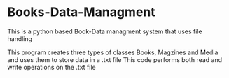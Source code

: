 # Books-Data-Managment
This is a python based Book-Data managment system that uses file handling

This program creates three types of classes Books, Magzines and Media
and uses them to store data in a .txt file
This code performs both read and write operations on the .txt file
